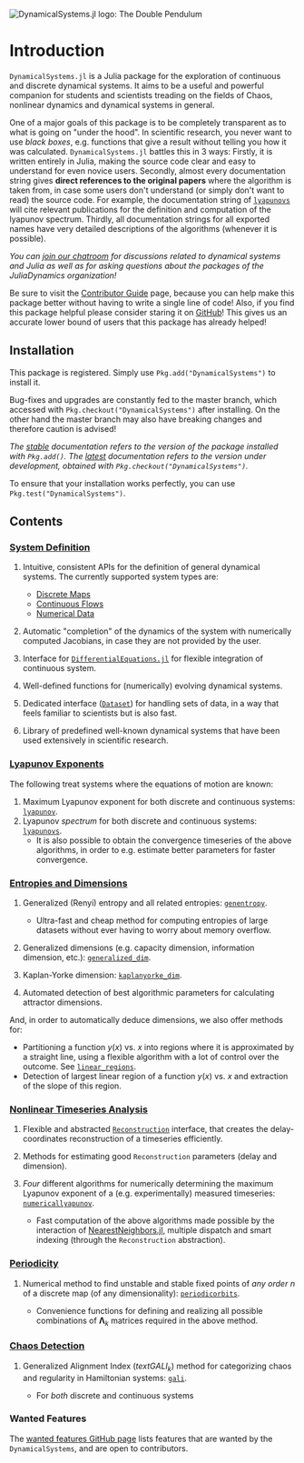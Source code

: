 ![DynamicalSystems.jl logo: The Double Pendulum](https://i.imgur.com/nFQFdB0.gif)

# Introduction
`DynamicalSystems.jl` is a Julia package for the exploration of continuous and discrete dynamical systems. It aims to be a useful and powerful companion for students and scientists treading
on the fields of Chaos, nonlinear dynamics and dynamical systems in general.

One of a major goals of this package is to be completely transparent as to what is
going on "under the hood". In scientific research, you never want to use *black boxes*,
e.g. functions that give a result without telling you how it was calculated. `DynamicalSystems.jl` battles this in 3 ways: Firstly, it is written entirely in Julia,
making the source code clear and easy to understand for even novice users. Secondly,
almost every documentation string gives
**direct references to the original papers** where the algorithm is taken from, in case some users don't understand (or simply don't want to read) the source code. For example,
the documentation string of [`lyapunovs`](@ref) will cite relevant publications for the definition and computation of the lyapunov spectrum. Thirdly, all documentation strings
for all exported names have very detailed descriptions of the algorithms (whenever
it is possible).

*You
can [join our chatroom](https://gitter.im/JuliaDynamics/Lobby) for discussions related
to dynamical systems and Julia as well as for asking questions about the packages of the
JuliaDynamics organization!*

Be sure to visit the [Contributor Guide](contributors_guide) page, because you can
help make this package better without having to write a single line of code!
Also, if you find this package helpful please consider staring it on [GitHub](https://github.com/JuliaDynamics/DynamicalSystems.jl)! This gives us an
accurate lower bound of users that this package has already helped!

## Installation
This package is registered. Simply use `Pkg.add("DynamicalSystems")` to install it.

Bug-fixes and upgrades are constantly fed to the master branch, which accessed with `Pkg.checkout("DynamicalSystems")` after installing. On the other hand the master
branch may also have breaking changes and therefore caution is advised!

*The [stable](https://JuliaDynamics.github.io/DynamicalSystems.jl/stable) documentation refers to the version of the package installed with `Pkg.add()`. The [latest](https://JuliaDynamics.github.io/DynamicalSystems.jl/latest) documentation refers to the version under development, obtained with `Pkg.checkout("DynamicalSystems")`.*

To ensure that your installation works perfectly, you can use `Pkg.test("DynamicalSystems")`.


## Contents

### [System Definition](system_definition)

1. Intuitive, consistent APIs for the definition of general dynamical systems. The currently supported system types are:

    * [Discrete Maps](system_definition/#discrete-systems)
    * [Continuous Flows](system_definition/#continuous-systems)
    * [Numerical Data](system_definition/#numerical-data)


2. Automatic "completion" of the dynamics of the system with numerically computed Jacobians, in case they are not provided by the user.
3. Interface for [`DifferentialEquations.jl`](http://docs.juliadiffeq.org/latest/index.html) for flexible integration of continuous system.
4. Well-defined functions for (numerically) evolving dynamical systems.
5. Dedicated interface ([`Dataset`](@ref)) for handling sets of data, in a way that feels familiar to scientists but is also fast.
6. Library of predefined well-known dynamical systems that have been used extensively in scientific research.

### [Lyapunov Exponents](lyapunovs)

The following treat systems where the equations of motion are known:

1. Maximum Lyapunov exponent for both discrete and continuous systems: [`lyapunov`](@ref).
2. Lyapunov *spectrum* for both discrete and continuous systems: [`lyapunovs`](@ref).
    * It is also possible to obtain the convergence timeseries of the above algorithms,
      in order to e.g. estimate better parameters for faster convergence.

### [Entropies and Dimensions](entropies)

1. Generalized (Renyi) entropy and all related entropies: [`genentropy`](@ref).

    * Ultra-fast and cheap method for computing entropies of large datasets without ever having to worry about memory overflow.


2. Generalized dimensions (e.g. capacity dimension, information dimension, etc.): [`generalized_dim`](@ref).
3. Kaplan-Yorke dimension: [`kaplanyorke_dim`](@ref).
4. Automated detection of best algorithmic parameters for calculating attractor dimensions.

And, in order to automatically deduce dimensions, we also offer methods for:

* Partitioning a function $y(x)$ vs. $x$ into regions where it is approximated by a straight line, using a flexible algorithm with a lot of control over the outcome. See [`linear_regions`](@ref).
* Detection of largest linear region of a function $y(x)$ vs. $x$ and extraction of the slope of this region.

### [Nonlinear Timeseries Analysis](nlts)

1. Flexible and abstracted [`Reconstruction`](@ref) interface, that creates the delay-coordinates reconstruction of a timeseries efficiently.
2. Methods for estimating good `Reconstruction` parameters (delay and dimension).
3. *Four* different algorithms for numerically determining the maximum Lyapunov exponent of a (e.g. experimentally) measured timeseries: [`numericallyapunov`](@ref).

    * Fast computation of the above algorithms made possible by the interaction of [NearestNeighbors.jl](https://github.com/KristofferC/NearestNeighbors.jl), multiple dispatch and smart indexing (through the `Reconstruction` abstraction).

### [Periodicity](periodicity)

1. Numerical method to find unstable and stable fixed points of *any order* $n$ of a discrete map (of any dimensionality): [`periodicorbits`](@ref).

    * Convenience functions for defining and realizing all possible combinations of $\mathbf{\Lambda}_k$ matrices required in the above method.

### [Chaos Detection](chaos_detection)

1. Generalized Alignment Index ($text{GALI}_k$) method for categorizing chaos and regularity in Hamiltonian systems: [`gali`](@ref).

    * For *both* discrete and continuous systems

### Wanted Features
The [wanted features GitHub page](https://github.com/JuliaDynamics/DynamicalSystems.jl/issues?utf8=%E2%9C%93&q=is%3Aissue%20is%3Aopen%20label%3Awanted_feature) lists features that are wanted by the `DynamicalSystems`, and are open to contributors.
